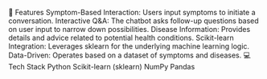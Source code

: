 🚀 Features
Symptom-Based Interaction: Users input symptoms to initiate a conversation.
Interactive Q&amp;A: The chatbot asks follow-up questions based on user input to narrow down possibilities.
Disease Information: Provides details and advice related to potential health conditions.
Scikit-learn Integration: Leverages sklearn for the underlying machine learning logic.
Data-Driven: Operates based on a dataset of symptoms and diseases.
💻 Tech Stack
Python
Scikit-learn (sklearn)
NumPy
Pandas
